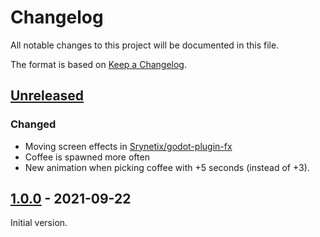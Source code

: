 # Changelog

All notable changes to this project will be documented in this file.

The format is based on [Keep a Changelog](https://keepachangelog.com/en/1.0.0/).

## [Unreleased]

### Changed

- Moving screen effects in [Srynetix/godot-plugin-fx](https://github.com/Srynetix/godot-plugin-fx)
- Coffee is spawned more often
- New animation when picking coffee with +5 seconds (instead of +3).

## [1.0.0] - 2021-09-22

Initial version.

[Unreleased]: https://github.com/sharingcloud/sc-dev-machine/compare/v1.0.0...HEAD
[1.0.0]: https://github.com/sharingcloud/sc-dev-machine/releases/tag/v1.0.0